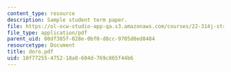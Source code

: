 ```yaml
---
content_type: resource
description: Sample student term paper.
file: https://ol-ocw-studio-app-qa.s3.amazonaws.com/courses/22-314j-structural-mechanics-in-nuclear-power-technology-fall-2006/10f77255475218a8604d769c865f44b6_doro.pdf
file_type: application/pdf
parent_uid: 08df385f-028e-0bf0-d8cc-9705d0ed8484
resourcetype: Document
title: doro.pdf
uid: 10f77255-4752-18a8-604d-769c865f44b6
---
```

